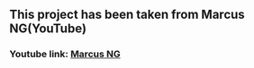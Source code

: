 ## This project has been taken from Marcus NG(YouTube)

### Youtube link: [Marcus NG](https://youtu.be/CSa6Ocyog4U)
